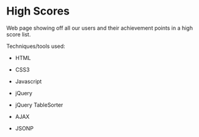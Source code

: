# High Scores

Web page showing off all our users and their achievement points in a high score list. 

Techniques/tools used:

* HTML

* CSS3

* Javascript

* jQuery

* jQuery TableSorter

* AJAX

* JSONP

